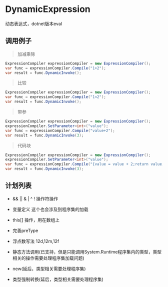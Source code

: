 # DynamicExpression
动态表达式，dotnet版本eval

## 调用例子


>加减乘除
```csharp
ExpressionCompiler expressionCompiler = new ExpressionCompiler();
var func = expressionCompiler.Compile("1+2");
var result = func.DynamicInvoke();
```
>比较

```csharp
ExpressionCompiler expressionCompiler = new ExpressionCompiler();
var func = expressionCompiler.Compile("1<2");
var result = func.DynamicInvoke();
```

>带参

```csharp
ExpressionCompiler expressionCompiler = new ExpressionCompiler();
expressionCompiler.SetParameter<int>("value");
var func = expressionCompiler.Compile("value+2");
var result = func.DynamicInvoke(3);
```

>代码块

```csharp
ExpressionCompiler expressionCompiler = new ExpressionCompiler();
expressionCompiler.SetParameter<int>("value");
var func = expressionCompiler.Compile("{value = value + 2;return value;}");
var result = func.DynamicInvoke(3);
```

## 计划列表

* && || & | ^ ! 操作符操作

* 变量定义 这个也会涉及到程序集的加载

* this[] 操作，用在数组上

* 完善preType

* 浮点数写法 12d,12m,12f

* 静态方法调用(已支持，但是只能调用System.Runtime程序集内的类型，类型相关的操作需要处理程序集加载问题)

* new(延后，类型相关需要处理程序集)

* 类型强制转换(延后，类型相关需要处理程序集)